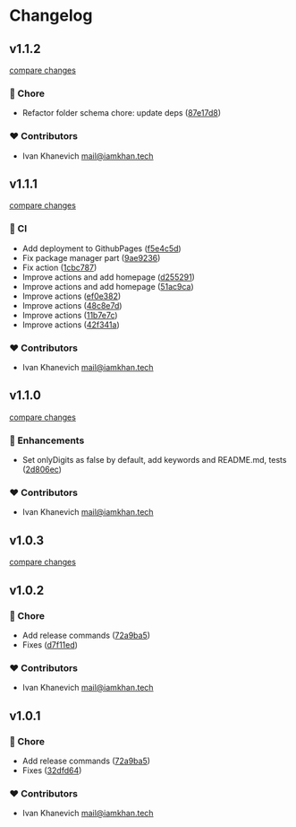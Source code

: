 # Changelog


## v1.1.2

[compare changes](https://github.com/iamkhan21/mui-useful-components/compare/v1.1.1...v1.1.2)

### 🏡 Chore

- Refactor folder schema chore: update deps ([87e17d8](https://github.com/iamkhan21/mui-useful-components/commit/87e17d8))

### ❤️ Contributors

- Ivan Khanevich <mail@iamkhan.tech>

## v1.1.1

[compare changes](https://github.com/iamkhan21/mui-useful-components/compare/v1.1.0...v1.1.1)

### 🤖 CI

- Add deployment to GithubPages ([f5e4c5d](https://github.com/iamkhan21/mui-useful-components/commit/f5e4c5d))
- Fix package manager part ([9ae9236](https://github.com/iamkhan21/mui-useful-components/commit/9ae9236))
- Fix action ([1cbc787](https://github.com/iamkhan21/mui-useful-components/commit/1cbc787))
- Improve actions and add homepage ([d255291](https://github.com/iamkhan21/mui-useful-components/commit/d255291))
- Improve actions and add homepage ([51ac9ca](https://github.com/iamkhan21/mui-useful-components/commit/51ac9ca))
- Improve actions ([ef0e382](https://github.com/iamkhan21/mui-useful-components/commit/ef0e382))
- Improve actions ([48c8e7d](https://github.com/iamkhan21/mui-useful-components/commit/48c8e7d))
- Improve actions ([11b7e7c](https://github.com/iamkhan21/mui-useful-components/commit/11b7e7c))
- Improve actions ([42f341a](https://github.com/iamkhan21/mui-useful-components/commit/42f341a))

### ❤️ Contributors

- Ivan Khanevich <mail@iamkhan.tech>

## v1.1.0

[compare changes](https://github.com/iamkhan21/mui-useful-components/compare/v1.0.2...v1.1.0)

### 🚀 Enhancements

- Set onlyDigits as false by default, add keywords and README.md, tests ([2d806ec](https://github.com/iamkhan21/mui-useful-components/commit/2d806ec))

### ❤️ Contributors

- Ivan Khanevich <mail@iamkhan.tech>

## v1.0.3

[compare changes](https://github.com/iamkhan21/mui-useful-components/compare/v1.0.2...v1.0.3)

## v1.0.2


### 🏡 Chore

- Add release commands ([72a9ba5](https://github.com/iamkhan21/mui-useful-components/commit/72a9ba5))
- Fixes ([d7f11ed](https://github.com/iamkhan21/mui-useful-components/commit/d7f11ed))

### ❤️ Contributors

- Ivan Khanevich <mail@iamkhan.tech>

## v1.0.1


### 🏡 Chore

- Add release commands ([72a9ba5](https://github.com/iamkhan21/mui-useful-components/commit/72a9ba5))
- Fixes ([32dfd64](https://github.com/iamkhan21/mui-useful-components/commit/32dfd64))

### ❤️ Contributors

- Ivan Khanevich <mail@iamkhan.tech>

